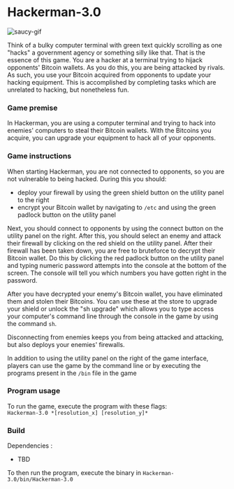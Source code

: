 # Hackerman-3.0


![saucy-gif](hackerman.gif)

Think of a bulky computer terminal with green text quickly scrolling as one "hacks" a government agency or something silly like that. That is the essence of this game. You are a hacker at a terminal trying to hijack opponents' Bitcoin wallets. As you do this, you are being attacked by rivals. As such, you use your Bitcoin acquired from opponents to update your hacking equipment. This is accomplished by completing tasks which are unrelated to hacking, but nonetheless fun.

### Game premise
In Hackerman, you are using a computer terminal and trying to hack into enemies' computers
to steal their Bitcoin wallets. With the Bitcoins you acquire, you can upgrade your equipment to hack all of your opponents.

### Game instructions
When starting Hackerman, you are not connected to opponents, so you are not vulnerable to being hacked. During this you should:
* deploy your firewall by using the green shield button on the utility panel to the right
* encrypt your Bitcoin wallet by navigating to `/etc` and using the green padlock button on the utility panel

Next, you should connect to opponents by using the connect button on the utility panel on the right. After this, you should select an enemy and attack their firewall by clicking on the red shield on the utility panel. After their firewall has been taken down, you are free to bruteforce to decrypt their Bitcoin wallet. Do this by clicking the red padlock button on the utility panel and typing numeric password attempts into the console at the bottom of the screen. The console will tell you which numbers you have gotten right in the password.

After you have decrypted your enemy's Bitcoin wallet, you have eliminated them and stolen their Bitcoins. You can use these at the store to upgrade your shield or unlock the "sh upgrade" which allows you to type access your computer's command line through the console in the game by using the command `sh`.

Disconnecting from enemies keeps you from being attacked and attacking, but also deploys your enemies' firewalls.

In addition to using the utility panel on the right of the game interface, players can use the game by the command line or by executing the programs present in the `/bin` file in the game

### Program usage
To run the game, execute the program with these flags: <br>
`Hackerman-3.0 *[resolution_x] [resolution_y]*`

### Build
Dependencies :
* TBD

To then run the program, execute the binary in `Hackerman-3.0/bin/Hackerman-3.0`
